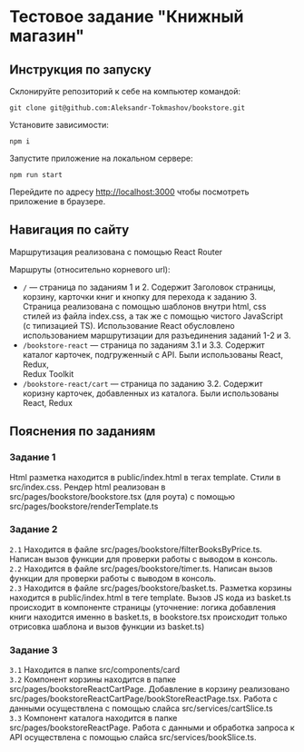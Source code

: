 # Тестовое задание "Книжный магазин"

## Инструкция по запуску
Склонируйте репозиторий к себе на компьютер командой:
```
git clone git@github.com:Aleksandr-Tokmashov/bookstore.git
```

Установите зависимости:
```
npm i
```

Запустите приложение на локальном сервере:
```
npm run start
```

Перейдите по адресу [http://localhost:3000](http://localhost:3000) чтобы посмотреть приложение в браузере.

## Навигация по сайту
Маршрутизация реализована с помощью React Router

Маршруты (относительно корневого url):
- ```/``` — страница по заданиям 1 и 2. Содержит Заголовок страницы, корзину, карточки книг и кнопку для перехода к заданию 3. \
  Страница реализована с помощью шаблонов внутри html, css стилей из файла index.css, а так же с помощью чистого JavaScript \
  (с типизацией TS). Использование React обусловлено использованием маршрутизации для разъединения заданий 1-2 и 3.
- ```/bookstore-react``` — страница по заданиям 3.1 и 3.3. Содержит каталог карточек, подгруженный с API. Были использованы React, Redux, \
  Redux Toolkit
- ```/bookstore-react/cart``` — страница по заданию 3.2. Содержит коризну карточек, добавленных из каталога. Были использованы React, Redux

## Пояснения по заданиям
### Задание 1
Html разметка находится в public/index.html в тегах template. Стили в src/index.css. Рендер html реализован в src/pages/bookstore/bookstore.tsx (для роута) с помощью src/pages/bookstore/renderTemplate.ts

### Задание 2
```2.1``` Находится в файле src/pages/bookstore/filterBooksByPrice.ts. Написан вызов функции для проверки работы с выводом в консоль. \
```2.2``` Находится в файле src/pages/bookstore/timer.ts. Написан вызов функции для проверки работы с выводом в консоль. \
```2.3``` Находится в файле src/pages/bookstore/basket.ts. Разметка корзины находится в public/index.html в теге template. Вызов JS кода из basket.ts происходит в компоненте страницы (уточнение: логика добавления книги находится именно в basket.ts, в bookstore.tsx происходит только отрисовка шаблона и вызов функции из basket.ts)

### Задание 3
```3.1``` Находится в папке src/components/card \
```3.2``` Компонент корзины находится в папке src/pages/bookstoreReactCartPage. Добавление в корзину реализовано src/pages/bookstoreReactCartPage/bookStoreReactPage.tsx. Работа с данными осуществлена с помощью слайса src/services/cartSlice.ts \
```3.3``` Компонент каталога находится в папке src/pages/bookstoreReactPage. Работа с данными и обработка запроса к API осуществлена с помощью слайса src/services/bookSlice.ts.
